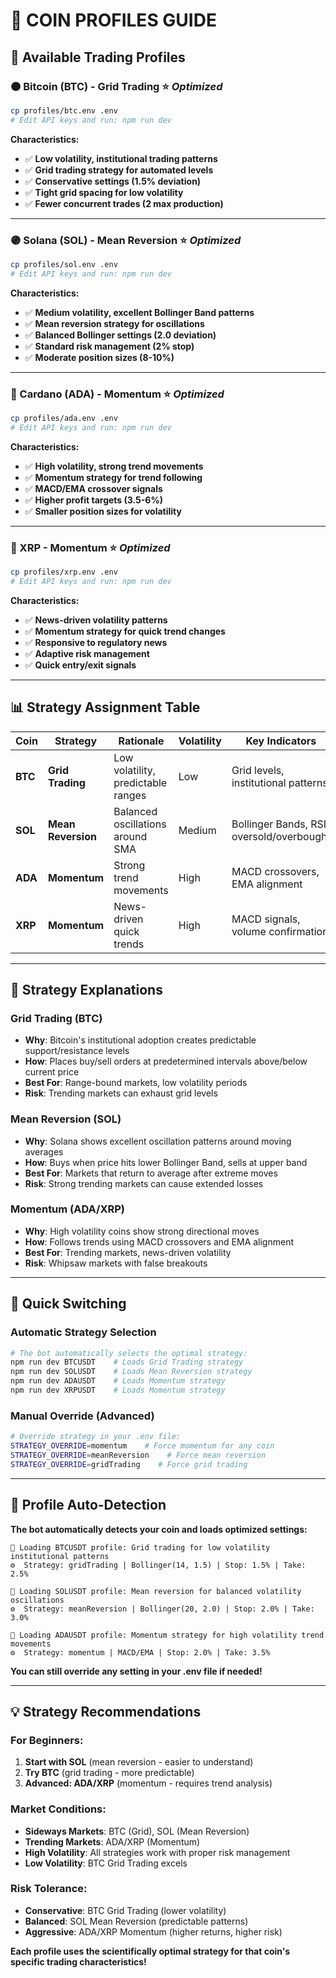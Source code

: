 # 🔄 **COIN PROFILES GUIDE**

## **🎯 Available Trading Profiles**

### **🟠 Bitcoin (BTC) - Grid Trading** ⭐ *Optimized*
```bash
cp profiles/btc.env .env
# Edit API keys and run: npm run dev
```
**Characteristics:**
- ✅ **Low volatility, institutional trading patterns**
- ✅ **Grid trading strategy for automated levels**
- ✅ **Conservative settings (1.5% deviation)**
- ✅ **Tight grid spacing for low volatility**
- ✅ **Fewer concurrent trades (2 max production)**

---

### **🟣 Solana (SOL) - Mean Reversion** ⭐ *Optimized*
```bash
cp profiles/sol.env .env
# Edit API keys and run: npm run dev
```
**Characteristics:**
- ✅ **Medium volatility, excellent Bollinger Band patterns**
- ✅ **Mean reversion strategy for oscillations**
- ✅ **Balanced Bollinger settings (2.0 deviation)**
- ✅ **Standard risk management (2% stop)**
- ✅ **Moderate position sizes (8-10%)**

---

### **🔵 Cardano (ADA) - Momentum** ⭐ *Optimized*
```bash
cp profiles/ada.env .env
# Edit API keys and run: npm run dev
```
**Characteristics:**
- ✅ **High volatility, strong trend movements**
- ✅ **Momentum strategy for trend following**
- ✅ **MACD/EMA crossover signals**
- ✅ **Higher profit targets (3.5-6%)**
- ✅ **Smaller position sizes for volatility**

---

### **💙 XRP - Momentum** ⭐ *Optimized*
```bash
cp profiles/xrp.env .env
# Edit API keys and run: npm run dev
```
**Characteristics:**
- ✅ **News-driven volatility patterns**
- ✅ **Momentum strategy for quick trend changes**
- ✅ **Responsive to regulatory news**
- ✅ **Adaptive risk management**
- ✅ **Quick entry/exit signals**

---

## **📊 Strategy Assignment Table**

| Coin | Strategy | Rationale | Volatility | Key Indicators |
|------|----------|-----------|------------|----------------|
| **BTC** | **Grid Trading** | Low volatility, predictable ranges | Low | Grid levels, institutional patterns |
| **SOL** | **Mean Reversion** | Balanced oscillations around SMA | Medium | Bollinger Bands, RSI oversold/overbought |
| **ADA** | **Momentum** | Strong trend movements | High | MACD crossovers, EMA alignment |
| **XRP** | **Momentum** | News-driven quick trends | High | MACD signals, volume confirmation |

---

## **🧠 Strategy Explanations**

### **Grid Trading (BTC)**
- **Why**: Bitcoin's institutional adoption creates predictable support/resistance levels
- **How**: Places buy/sell orders at predetermined intervals above/below current price
- **Best For**: Range-bound markets, low volatility periods
- **Risk**: Trending markets can exhaust grid levels

### **Mean Reversion (SOL)**
- **Why**: Solana shows excellent oscillation patterns around moving averages
- **How**: Buys when price hits lower Bollinger Band, sells at upper band
- **Best For**: Markets that return to average after extreme moves
- **Risk**: Strong trending markets can cause extended losses

### **Momentum (ADA/XRP)**
- **Why**: High volatility coins show strong directional moves
- **How**: Follows trends using MACD crossovers and EMA alignment
- **Best For**: Trending markets, news-driven volatility
- **Risk**: Whipsaw markets with false breakouts

---

## **🚀 Quick Switching**

### **Automatic Strategy Selection**
```bash
# The bot automatically selects the optimal strategy:
npm run dev BTCUSDT    # Loads Grid Trading strategy
npm run dev SOLUSDT    # Loads Mean Reversion strategy  
npm run dev ADAUSDT    # Loads Momentum strategy
npm run dev XRPUSDT    # Loads Momentum strategy
```

### **Manual Override** (Advanced)
```bash
# Override strategy in your .env file:
STRATEGY_OVERRIDE=momentum    # Force momentum for any coin
STRATEGY_OVERRIDE=meanReversion    # Force mean reversion
STRATEGY_OVERRIDE=gridTrading    # Force grid trading
```

---

## **🎯 Profile Auto-Detection**

**The bot automatically detects your coin and loads optimized settings:**

```
🎯 Loading BTCUSDT profile: Grid trading for low volatility institutional patterns
⚙️  Strategy: gridTrading | Bollinger(14, 1.5) | Stop: 1.5% | Take: 2.5%
```

```
🎯 Loading SOLUSDT profile: Mean reversion for balanced volatility oscillations  
⚙️  Strategy: meanReversion | Bollinger(20, 2.0) | Stop: 2.0% | Take: 3.0%
```

```
🎯 Loading ADAUSDT profile: Momentum strategy for high volatility trend movements
⚙️  Strategy: momentum | MACD/EMA | Stop: 2.0% | Take: 3.5%
```

**You can still override any setting in your .env file if needed!**

---

## **💡 Strategy Recommendations**

### **For Beginners:**
1. **Start with SOL** (mean reversion - easier to understand)
2. **Try BTC** (grid trading - more predictable)
3. **Advanced: ADA/XRP** (momentum - requires trend analysis)

### **Market Conditions:**
- **Sideways Markets**: BTC (Grid), SOL (Mean Reversion)
- **Trending Markets**: ADA/XRP (Momentum)
- **High Volatility**: All strategies work with proper risk management
- **Low Volatility**: BTC Grid Trading excels

### **Risk Tolerance:**
- **Conservative**: BTC Grid Trading (lower volatility)
- **Balanced**: SOL Mean Reversion (predictable patterns)
- **Aggressive**: ADA/XRP Momentum (higher returns, higher risk)

**Each profile uses the scientifically optimal strategy for that coin's specific trading characteristics!**